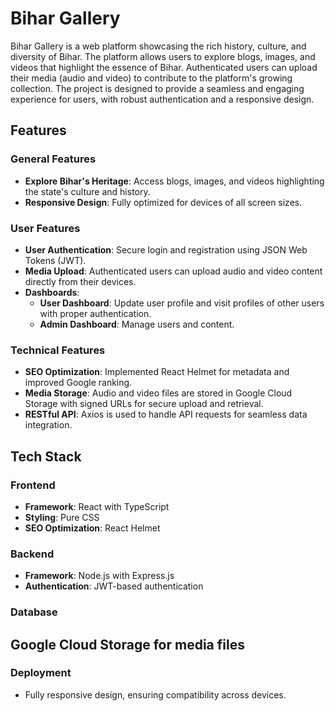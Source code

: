 # Bihar Gallery

Bihar Gallery is a web platform showcasing the rich history, culture, and diversity of Bihar. The platform allows users to explore blogs, images, and videos that highlight the essence of Bihar. Authenticated users can upload their media (audio and video) to contribute to the platform's growing collection. The project is designed to provide a seamless and engaging experience for users, with robust authentication and a responsive design.

## Features

### General Features

- **Explore Bihar's Heritage**: Access blogs, images, and videos highlighting the state's culture and history.
- **Responsive Design**: Fully optimized for devices of all screen sizes.

### User Features

- **User Authentication**: Secure login and registration using JSON Web Tokens (JWT).
- **Media Upload**: Authenticated users can upload audio and video content directly from their devices.
- **Dashboards**:
  - **User Dashboard**: Update user profile and visit profiles of other users with proper authentication.
  - **Admin Dashboard**: Manage users and content.

### Technical Features

- **SEO Optimization**: Implemented React Helmet for metadata and improved Google ranking.
- **Media Storage**: Audio and video files are stored in Google Cloud Storage with signed URLs for secure upload and retrieval.
- **RESTful API**: Axios is used to handle API requests for seamless data integration.

## Tech Stack

### Frontend

- **Framework**: React with TypeScript
- **Styling**: Pure CSS
- **SEO Optimization**: React Helmet

### Backend

- **Framework**: Node.js with Express.js
- **Authentication**: JWT-based authentication

### Database

## Google Cloud Storage for media files

### Deployment

- Fully responsive design, ensuring compatibility across devices.
